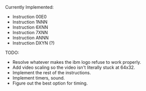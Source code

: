 Currently Implemented:
- Instruction 00E0
- Instruction 1NNN
- Instruction 6XNN
- Instruction 7XNN
- Instruction ANNN
- Instruction DXYN (?)

TODO:
- Resolve whatever makes the ibm logo refuse to work properly.
- Add video scaling so the video isn't literally stuck at 64x32.
- Implement the rest of the instructions.
- Implement timers, sound.
- Figure out the best option for timing.
